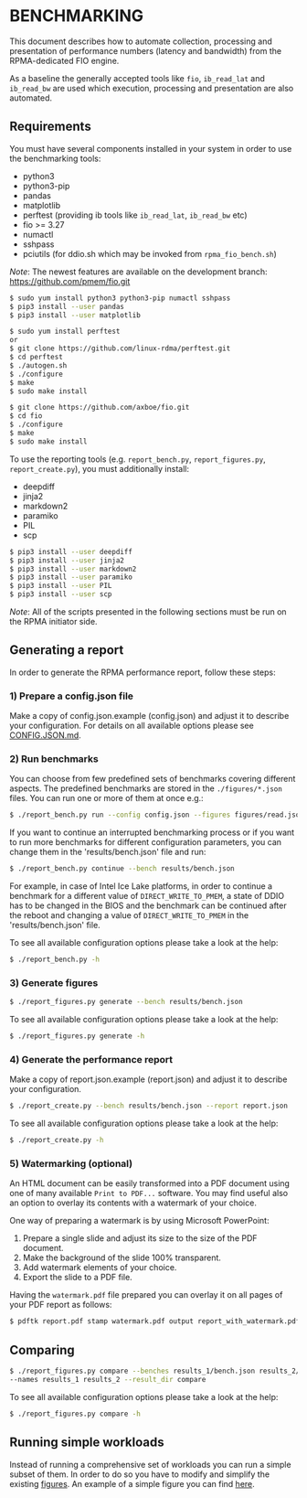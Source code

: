 # BENCHMARKING

This document describes how to automate collection, processing and presentation of performance numbers (latency and bandwidth) from the RPMA-dedicated FIO engine.

As a baseline the generally accepted tools like `fio`, `ib_read_lat` and `ib_read_bw` are used which execution, processing and presentation are also automated.

## Requirements

You must have several components installed in your system in order to use the benchmarking tools:
 - python3
 - python3-pip
 - pandas
 - matplotlib
 - perftest (providing ib tools like `ib_read_lat`, `ib_read_bw` etc)
 - fio >= 3.27
 - numactl
 - sshpass
 - pciutils (for ddio.sh which may be invoked from `rpma_fio_bench.sh`)

*Note*: The newest features are available on the development branch: https://github.com/pmem/fio.git

```sh
$ sudo yum install python3 python3-pip numactl sshpass
$ pip3 install --user pandas
$ pip3 install --user matplotlib

$ sudo yum install perftest
or
$ git clone https://github.com/linux-rdma/perftest.git
$ cd perftest
$ ./autogen.sh
$ ./configure
$ make
$ sudo make install

$ git clone https://github.com/axboe/fio.git
$ cd fio
$ ./configure
$ make
$ sudo make install
```

To use the reporting tools (e.g. `report_bench.py`, `report_figures.py`, `report_create.py`), you must additionally install:
 - deepdiff
 - jinja2
 - markdown2
 - paramiko
 - PIL
 - scp

```sh
$ pip3 install --user deepdiff
$ pip3 install --user jinja2
$ pip3 install --user markdown2
$ pip3 install --user paramiko
$ pip3 install --user PIL
$ pip3 install --user scp
```

*Note*: All of the scripts presented in the following sections must be run on the RPMA initiator side.


## Generating a report

In order to generate the RPMA performance report, follow these steps:

### 1) Prepare a config.json file

Make a copy of config.json.example (config.json) and adjust it to describe your configuration. For details on all available options please see [CONFIG.JSON.md](CONFIG.JSON.md).

### 2) Run benchmarks

You can choose from few predefined sets of benchmarks covering different aspects. The predefined benchmarks are stored in the `./figures/*.json` files. You can run one or more of them at once e.g.:

```sh
$ ./report_bench.py run --config config.json --figures figures/read.json figures/write.json --result_dir results
```

If you want to continue an interrupted benchmarking process or if you want to run more benchmarks for different configuration parameters, you can change them in the 'results/bench.json' file and run:

```sh
$ ./report_bench.py continue --bench results/bench.json
```

For example, in case of Intel Ice Lake platforms, in order to continue a benchmark for a different value of `DIRECT_WRITE_TO_PMEM`, a state of DDIO has to be changed in the BIOS and the benchmark can be continued after the reboot and changing a value of `DIRECT_WRITE_TO_PMEM` in the 'results/bench.json' file.

To see all available configuration options please take a look at the help:

```sh
$ ./report_bench.py -h
```

### 3) Generate figures

```sh
$ ./report_figures.py generate --bench results/bench.json
```

To see all available configuration options please take a look at the help:

```sh
$ ./report_figures.py generate -h
```

### 4) Generate the performance report

Make a copy of report.json.example (report.json) and adjust it to describe your configuration.

```sh
$ ./report_create.py --bench results/bench.json --report report.json
```

To see all available configuration options please take a look at the help:

```sh
$ ./report_create.py -h
```
### 5) Watermarking (optional)

An HTML document can be easily transformed into a PDF document using one of many available `Print to PDF...` software. You may find useful also an option to overlay its contents with a watermark of your choice.

One way of preparing a watermark is by using Microsoft PowerPoint:

1. Prepare a single slide and adjust its size to the size of the PDF document.
2. Make the background of the slide 100% transparent.
3. Add watermark elements of your choice.
4. Export the slide to a PDF file.

Having the `watermark.pdf` file prepared you can overlay it on all pages of your PDF report as follows:

```sh
$ pdftk report.pdf stamp watermark.pdf output report_with_watermark.pdf
```

## Comparing

```sh
$ ./report_figures.py compare --benches results_1/bench.json results_2/bench.json
--names results_1 results_2 --result_dir compare
```

To see all available configuration options please take a look at the help:

```sh
$ ./report_figures.py compare -h
```

## Running simple workloads

Instead of running a comprehensive set of workloads you can run a simple subset of them.
In order to do so you have to modify and simplify the existing [figures](./figures/).
An example of a simple figure you can find [here](./figures/example_read.json).
